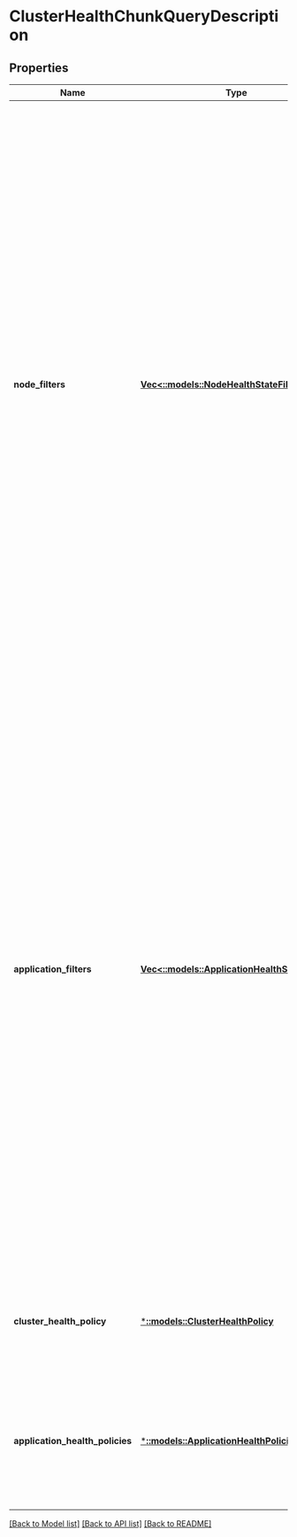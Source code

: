 # ClusterHealthChunkQueryDescription

## Properties
Name | Type | Description | Notes
------------ | ------------- | ------------- | -------------
**node_filters** | [**Vec<::models::NodeHealthStateFilter>**](NodeHealthStateFilter.md) | Defines a list of filters that specify which nodes to be included in the returned cluster health chunk. If no filters are specified, no nodes are returned. All the nodes are used to evaluate the cluster&#39;s aggregated health state, regardless of the input filters. The cluster health chunk query may specify multiple node filters. For example, it can specify a filter to return all nodes with health state Error and another filter to always include a node identified by its NodeName. | [optional] [default to null]
**application_filters** | [**Vec<::models::ApplicationHealthStateFilter>**](ApplicationHealthStateFilter.md) | Defines a list of filters that specify which applications to be included in the returned cluster health chunk. If no filters are specified, no applications are returned. All the applications are used to evaluate the cluster&#39;s aggregated health state, regardless of the input filters. The cluster health chunk query may specify multiple application filters. For example, it can specify a filter to return all applications with health state Error and another filter to always include applications of a specified application type. | [optional] [default to null]
**cluster_health_policy** | [***::models::ClusterHealthPolicy**](ClusterHealthPolicy.md) | Defines a health policy used to evaluate the health of the cluster or of a cluster node. | [optional] [default to null]
**application_health_policies** | [***::models::ApplicationHealthPolicies**](ApplicationHealthPolicies.md) | Defines the application health policy map used to evaluate the health of an application or one of its children entities. | [optional] [default to null]

[[Back to Model list]](../README.md#documentation-for-models) [[Back to API list]](../README.md#documentation-for-api-endpoints) [[Back to README]](../README.md)


